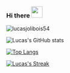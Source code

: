 ### Hi there <img src="https://raw.githubusercontent.com/MartinHeinz/MartinHeinz/master/wave.gif" width="30px">

<!--Visits counter-->

<!--<h3>
Thanks for stopping by I hope you'll enjoy my projects! &nbsp; 
  <a target="_blank" rel="noopener noreferrer" 
     <br><br><p align="left"> <img src="https://komarev.com/ghpvc/?username=lucasjolibois54&label=Profile%20views&color=0e75b6&style=flat" alt="lucasjolibois54" /> </p>
  </a>
</h3> -->

<img src="https://komarev.com/ghpvc/?username=lucasjolibois54&label=Profile%20views&color=0e75b6&style=flat" alt="lucasjolibois54" />

<!-- A+-->

![Lucas's GitHub stats](https://github-readme-stats.vercel.app/api?username=lucasjolibois54&show_icons=true&theme=radical)

<!-- Language-->

[![Top Langs](https://github-readme-stats.vercel.app/api/top-langs/?username=lucasjolibois54&layout=compact)](https://github.com/anuraghazra/github-readme-stats)

<!-- streak-->
[![Lucas's Streak](http://github-readme-streak-stats.herokuapp.com?user=lucasjolibois54&theme=radical&fire=yellow&currStreakNum=yellow)](https://git.io/streak-stats)
<!--
**lucasjolibois54/lucasjolibois54** is a ✨ _special_ ✨ repository because its `README.md` (this file) appears on your GitHub profile.

Here are some ideas to get you started:

- 🔭 I’m currently working on ...
- 🌱 I’m currently learning ...
- 👯 I’m looking to collaborate on ...
- 🤔 I’m looking for help with ...
- 💬 Ask me about ...
- 📫 How to reach me: ...
- 😄 Pronouns: ...
- ⚡ Fun fact: ...
-->
